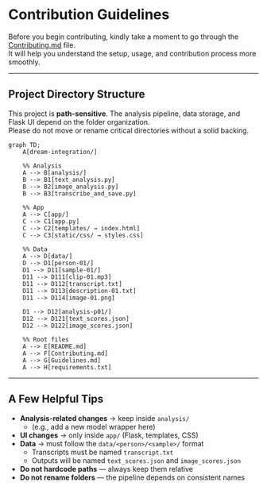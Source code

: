 # Contribution Guidelines

Before you begin contributing, kindly take a moment to go through the [Contributing.md](Contributing.md) file.  
It will help you understand the setup, usage, and contribution process more smoothly.

---

## Project Directory Structure

This project is **path-sensitive**. The analysis pipeline, data storage, and Flask UI depend on the folder organization.  
Please do not move or rename critical directories without a solid backing.

```mermaid
graph TD;
    A[dream-integration/]

    %% Analysis
    A --> B[analysis/]
    B --> B1[text_analysis.py]
    B --> B2[image_analysis.py]
    B --> B3[transcribe_and_save.py]

    %% App
    A --> C[app/]
    C --> C1[app.py]
    C --> C2[templates/ → index.html]
    C --> C3[static/css/ → styles.css]

    %% Data
    A --> D[data/]
    D --> D1[person-01/]
    D1 --> D11[sample-01/]
    D11 --> D111[clip-01.mp3]
    D11 --> D112[transcript.txt]
    D11 --> D113[description-01.txt]
    D11 --> D114[image-01.png]

    D1 --> D12[analysis-p01/]
    D12 --> D121[text_scores.json]
    D12 --> D122[image_scores.json]

    %% Root files
    A --> E[README.md]
    A --> F[Contributing.md]
    A --> G[Guidelines.md]
    A --> H[requirements.txt]
```

---

## A Few Helpful Tips

- **Analysis-related changes** → keep inside `analysis/`
  - (e.g., add a new model wrapper here)
- **UI changes** → only inside `app/` (Flask, templates, CSS)
- **Data** → must follow the `data/<person>/<sample>/` format  
  - Transcripts must be named `transcript.txt`  
  - Outputs will be named `text_scores.json` and `image_scores.json`
- **Do not hardcode paths** — always keep them relative
- **Do not rename folders** — the pipeline depends on consistent names


